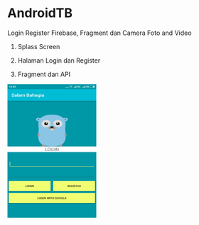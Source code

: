 # AndroidTB
Login Register Firebase, Fragment dan Camera Foto and Video

1. Splass Screen

2. Halaman Login dan Register

3. Fragment dan API

<img src="Login.jpeg" width=200px height=300px>
